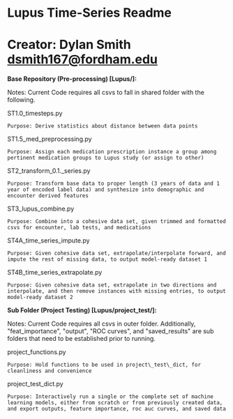 # Lupus Time-Series Readme

# Creator: Dylan Smith dsmith167@fordham.edu



**Base Repository (Pre-processing) [Lupus/]:**

Notes: Current Code requires all csvs to fall in shared folder with the following.

ST1.0\_timesteps.py

	Purpose: Derive statistics about distance between data points

ST1.5\_med\_preprocessing.py

	Purpose: Assign each medication prescription instance a group among pertinent medication groups to Lupus study (or assign to other)

ST2\_transform\_0.1.\_series.py

	Purpose: Transform base data to proper length (3 years of data and 1 year of encoded label data) and synthesize into demographic and encounter derived features

ST3\_lupus\_combine.py

	Purpose: Combine into a cohesive data set, given trimmed and formatted csvs for encounter, lab tests, and medications

ST4A\_time\_series\_impute.py

	Purpose: Given cohesive data set, extrapolate/interpolate forward, and impute the rest of missing data, to output model-ready dataset 1

ST4B\_time\_series\_extrapolate.py

	Purpose: Given cohesive data set, extrapolate in two directions and interpolate, and then remove instances with missing entries, to output model-ready dataset 2



**Sub Folder (Project Testing) [Lupus/project_test/]:**

Notes: Current Code requires all csvs in outer folder. Additionally, &quot;feat\_importance&quot;, &quot;output&quot;, &quot;ROC curves&quot;, and &quot;saved\_results&quot; are sub folders that need to be established prior to running.

project\_functions.py

	Purpose: Hold functions to be used in project\_test\_dict, for cleanliness and convenience

project\_test\_dict.py

	Purpose: Interactively run a single or the complete set of machine learning models, either from scratch or from previously created data, and export outputs, feature importance, roc auc curves, and saved data
